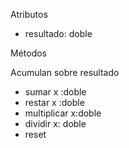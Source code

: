 Atributos

- resultado: doble

Métodos

Acumulan sobre resultado

- sumar x :doble
- restar x :doble
- multiplicar x:doble
- dividir x: doble
- reset